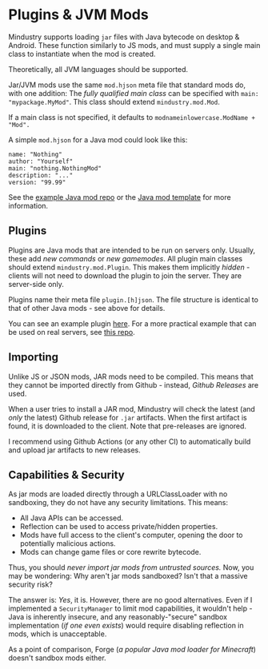 # Plugins & JVM Mods

Mindustry supports loading `jar` files with Java bytecode on desktop & Android. These function similarly to JS mods, and must supply a single main class to instantiate when the mod is created.

Theoretically, all JVM languages should be supported.

Jar/JVM mods use the same `mod.hjson` meta file that standard mods do, with one addition: The *fully qualified main class* can be specified with `main: "mypackage.MyMod"`. This class should extend `mindustry.mod.Mod`.


If a main class is not specified, it defaults to `modnameinlowercase.ModName + "Mod".`

A simple `mod.hjson` for a Java mod could look like this:

```hjson
name: "Nothing"
author: "Yourself"
main: "nothing.NothingMod"
description: "..."
version: "99.99"
```

See the [example Java mod repo](https://github.com/Anuken/ExampleJavaMod) or the [Java mod template](https://github.com/Sonnicon/mindustry-modtemplate) for more information.

## Plugins

Plugins are Java mods that are intended to be run on servers only. Usually, these add *new commands* or *new gamemodes*.
All plugin main classes should extend `mindustry.mod.Plugin`. This makes them implicitly *hidden* - clients will not need to download the plugin to join the server. They are server-side only.

Plugins name their meta file `plugin.[h]json`. The file structure is identical to that of other Java mods - see above for details.

You can see an example plugin [here](https://github.com/Anuken/ExamplePlugin). For a more practical example that can be used on real servers, see [this repo](https://github.com/Anuken/AuthorizePlugin).

## Importing

Unlike JS or JSON mods, JAR mods need to be compiled. This means that they cannot be imported directly from Github - instead, *Github Releases* are used. 

When a user tries to install a JAR mod, Mindustry will check the latest (and *only* the latest) Github release for `.jar` artifacts. When the first artifact is found, it is downloaded to the client. Note that pre-releases are ignored.

I recommend using Github Actions (or any other CI) to automatically build and upload jar artifacts to new releases.

## Capabilities & Security

As jar mods are loaded directly through a URLClassLoader with no sandboxing, they do not have any security limitations. This means:

- All Java APIs can be accessed.
- Reflection can be used to access private/hidden properties.
- Mods have full access to the client's computer, opening the door to potentially malicious actions.
- Mods can change game files or core rewrite bytecode.

Thus, you should *never import jar mods from untrusted sources.* Now, you may be wondering: Why aren't jar mods sandboxed? Isn't that a massive security risk? 

The answer is: *Yes*, it is. However, there are no good alternatives. Even if I implemented a `SecurityManager` to limit mod capabilities, it wouldn't help - Java is inherently insecure, and any reasonably-"secure" sandbox implementation (*if one even exists*) would require disabling reflection in mods, which is unacceptable.

As a point of comparison, Forge (*a popular Java mod loader for Minecraft*) doesn't sandbox mods either.
